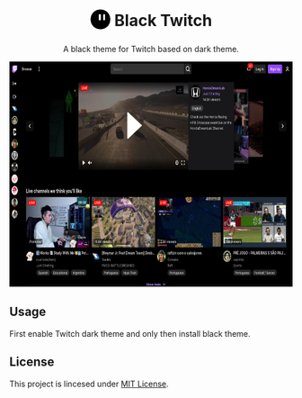 <h1 align="center">
    <sub>
        <img  src="icons/icon-128.png" height="38" width="38">
    </sub>
    Black Twitch
</h1>

<p align="center">A black theme for Twitch based on dark theme.</p>

<p align="center"><img src="assets/black-twitch.png" height="400"></p>

## Usage

First enable Twitch dark theme and only then install black theme.

## License

This project is lincesed under [MIT License](LICENSE).
